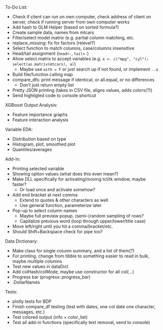 To-Do List:

- Check if client can run on own computer, check address of client on server, check if running server from own computer works
- Add hash to GLM Helper (based on sorted formula?)
- Create sample data, names from mtcars
- Filter/select model matrix (e.g. partial column matching, etc.
- replace_missing: fix for factors (relevel?)
- Select function to match columns, case/columns insensitive
- Head/tail assignment (`head<-`, `tail<-`)
- Allow select.matrix to accept variables (e.g. `a <- c("mpg", "cyl"); select(as.matrix(mtcars), a)`)
  - Maybe use `with = F` or just search up if not found, or implement `..a`
- Build file/function calling map
- compare_dfs: print message if identical, or all.equal, or no differences
  - Don't just return empty list
- Pretty JSON printing (takes in CSV file, aligns values, adds colors(?))
- Send highligted code to console shortcut

XGBoost Output Analysis:
  - Feature importance graphs
  - Feature interaction analysis

Variable EDA:
  - Distribution based on type
  - Histogram, plot, smoothed plot
  - Quantiles/averages

Add-In:
- Printing selected variable
- Showing option values (what does this even mean?)
- Make DLL specifically for activating/moving tcl/tk window, maybe faster?
  - Or load once and activate somehow?
- Add end bracket at next comma
  - Extend to quotes & other characters as well
  - Use general function, parameterize later
- Pop-up to select column names
  - Maybe full preview popup, (semi-)random sampling of rows?
  - Capitalize previous word (loop through upper/lower/title case)
- Move left/right until you hit a comma/bracket/etc.
- Should Shift+Backspace check for pipe too?

Data Dictionary:
- Make class for single column summary, and a list of them(?)
- For printing, change from tibble to something easier to read in bulk, maybe multiple columns
- Test new values in dataDict
- Add colHash/colMode, maybe use constructor for all col(...)
- Progress bar (progress::progress_bar)
- .DollarNames


Tests:
- plotly tests for BDP
- Finish compare_df testing (test with dates, one col date one character, messages, etc.)
- Test colored output (info + color_list)
- Test all add-in functions (specifically text removal, send to console)
